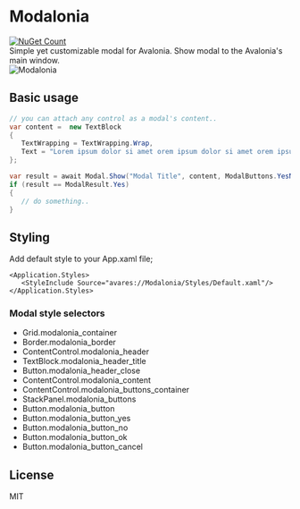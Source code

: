 # Modalonia
[![NuGet Count](https://img.shields.io/nuget/dt/Modalonia.svg?style=flat-square)](https://www.nuget.org/packages/Modalonia/)  
Simple yet customizable modal for Avalonia. Show modal to the Avalonia's main window.  
![Modalonia](https://i.ibb.co/Vjn6HF8/modalonia.gif "Modalonia")

## Basic usage
```csharp
// you can attach any control as a modal's content..
var content =  new TextBlock
{
   TextWrapping = TextWrapping.Wrap,
   Text = "Lorem ipsum dolor si amet orem ipsum dolor si amet orem ipsum dolor si amet orem ipsum dolor si amet"
};

var result = await Modal.Show("Modal Title", content, ModalButtons.YesNo);
if (result == ModalResult.Yes)
{
   // do something..
}
```

## Styling
Add default style to your App.xaml file;
```xaml
<Application.Styles>
   <StyleInclude Source="avares://Modalonia/Styles/Default.xaml"/>
</Application.Styles>
```

### Modal style selectors
- Grid.modalonia_container
- Border.modalonia_border
- ContentControl.modalonia_header
- TextBlock.modalonia_header_title
- Button.modalonia_header_close
- ContentControl.modalonia_content
- ContentControl.modalonia_buttons_container
- StackPanel.modalonia_buttons
- Button.modalonia_button
- Button.modalonia_button_yes
- Button.modalonia_button_no
- Button.modalonia_button_ok
- Button.modalonia_button_cancel

## License
MIT